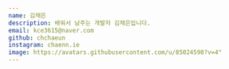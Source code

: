 ```yaml
---
name: 김채은
description: 배워서 남주는 개발자 김채은입니다.
email: kce3615@naver.com
github: chchaeun
instagram: chaenn.ie
image: https://avatars.githubusercontent.com/u/85024598?v=4"
---
```

